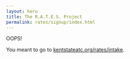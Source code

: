 ```yaml
---
layout: hero
title: The R.A.T.E.S. Project
permalink: rates/signup/index.html
---
```

OOPS!

You meant to go to [kentstateatc.org/rates/intake](/rates/intake/).